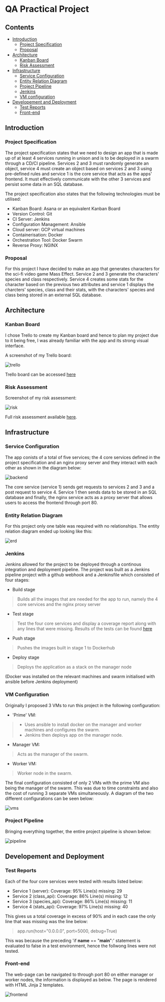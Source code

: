 # QA Practical Project

## Contents
* [Introduction](#introduction)
    * [Project Specification](#project-specification)
    * [Proposal](#proposal)
* [Architecture](#architecture)
    * [Kanban Board](#kanban-board)
    * [Risk Assessment](#risk-assessment)
* [Infrastructure](#infrastructure)
    * [Service Configuration](#service-configuration)
    * [Entity Relation Diagram](#entity-relation-diagram)
    * [Project Pipeline](#project-pipeline)
    * [Jenkins](#jenkins)
    * [VM configuration](#vm-configuration)
* [Developement and Deployment](#developement-and-deployment)
    * [Test Reports](#test-reports)
    * [Front-end](#front-end)

## Introduction

### Project Specification
The project specification states that we need to design an app that is made up of at least 4 services running in unison and is to be deployed in a swarm through a CD/CI pipeline. Services 2 and 3 must randomly generate an object, service 4 must create an object based on services 2 and 3 using pre-defined rules and service 1 is the core service that acts as the apps' frontend. It must effectively communicate with the other 3 services and persist some data in an SQL database.

The project specification also states that the following technologies must be utilised:
- Kanban Board: Asana or an equivalent Kanban Board
- Version Control: Git
- CI Server: Jenkins
- Configuration Management: Ansible
- Cloud server: GCP virtual machines
- Containerisation: Docker
- Orchestration Tool: Docker Swarm
- Reverse Proxy: NGINX

### Proposal
For this project I have decided to make an app that generates characters for the sci-fi video game Mass Effect. Service 2 and 3 generate the characters' species and class respectively. Service 4 creates some stats for the character based on the previous two attributes and service 1 displays the charcters' species, class and their stats, with the characters' species and class being stored in an external SQL database.

## Architecture

### Kanban Board

I chose Trello to create my Kanban board and hence to plan my project due to it being free, I was already familiar with the app and its strong visual interface.

A screenshot of my Trello board:

![trello](./images/trello-board.png)

Trello board can be accessed [here](https://trello.com/b/CTxgd71J/qa-project-2)

### Risk Assessment

Screenshot of my risk assessment:

![risk](./images/risk-assessment.png)

Full risk assessment available [here](https://onedrive.live.com/edit.aspx?resid=2999F3BD7781D9A6!127&ithint=file%2cxlsx&wdOrigin=OFFICECOM-WEB.START.MRU).

## Infrastructure

### Service Configuration

The app conists of a total of five services; the 4 core services defined in the project specification and an nginx proxy server and they interact with each other as shown in the diagram below:

![backend](./images/Backend.png)

The core service (service 1) sends get requests to services 2 and 3 and a post request to service 4. Service 1 then sends data to be stored in an SQL database and finally, the nginx service acts as a proxy server that allows users to access the frontend through port 80. 


### Entity Relation Diagram

For this project only one table was required with no relationships. The entity relation diagram ended up looking like this:

![erd](./images/erd.png)

### Jenkins

Jenkins allowed for the project to be deployed through a continous integration and deployment pipeline. The project was built as a Jenkins pipeline project with a github webhook and a Jenkinsfile which consisted of four stages:
- Build stage
> Builds all the images that are needed for the app to run, namely the 4 core services and the nginx proxy server
- Test stage
> Test the four core services and display a coverage report along with any lines that were missing. Results of the tests can be found [here](#test-reports)
- Push stage
> Pushes the images built in stage 1 to Dockerhub
- Deploy stage
> Deploys the application as a stack on the manager node

(Docker was installed on the relevant machines and swarm initialised with ansible before Jenkins deployment)

### VM Configuration

Originally I proposed 3 VMs to run this project in the following configuration:
- 'Prime' VM: 
> - Uses ansible to install docker on the manager and worker machines and configures the swarm.
> - Jenkins then deploys app on the manager node. 
- Manager VM:
> Acts as the manager of the swarm.
- Worker VM:
> Worker node in the swarm.

The final configuration consisted of only 2 VMs with the prime VM also being the manager of the swarm. This was due to time constraints and also the cost of running 3 separate VMs simultaneously. A diagram of the two different configurations can be seen below:

![vms](./images/vm-config.png)

### Project Pipeline

Bringing everything together, the entire project pipeline is shown below:

![pipeline](./images/pipeline.png)

## Developement and Deployment

### Test Reports

Each of the four core services were tested with results listed below:

- Service 1 (server):   Coverage: 95%   Line(s) missing: 29
- Service 2 (class_api):    Coverage: 86%   Line(s) missing: 12
- Service 3 (species_api):    Coverage: 86%   Line(s) missing: 11
- Service 4 (stats_api):    Coverage: 97%   Line(s) missing: 40

This gives us a total coverage in excess of 90% and in each case the only line that was missing was the line below:
> app.run(host="0.0.0.0", port=5000, debug=True)

This was because the preceding 'if __name__ == "__main__":' statement is evaluated to false in a test environment, hence the follwong lines were not tested.

### Front-end

The web-page can be navigated to through port 80 on either manager or worker nodes, the information is displayed as below. The page is rendered with HTML Jinja 2 templates.

![frontend](./images/frontend.png)

